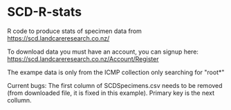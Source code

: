 # SCD-R-stats
R code to produce stats of specimen data from https://scd.landcareresearch.co.nz/

To download data you must have an account, you can signup here: https://scd.landcareresearch.co.nz/Account/Register

The exampe data is only from the ICMP collection only searching for "root*"

Current bugs:
The first column of SCDSpecimens.csv needs to be removed (from downloaded file, it is fixed in this example). Primary key is the next collumn.
